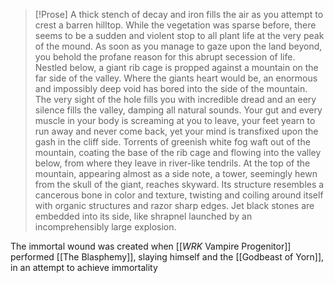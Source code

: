 > [!Prose]
> A thick stench of decay and iron fills the air as you attempt to crest a barren hilltop. While the vegetation was sparse before, there seems to be a sudden and violent stop to all plant life at the very peak of the mound. As soon as you manage to gaze upon the land beyond, you behold the profane reason for this abrupt secession of life. 
> Nestled below, a giant rib cage is propped against a mountain on the far side of the valley. Where the giants heart would be, an enormous and impossibly deep void has bored into the side of the mountain. 
> The very sight of the hole fills you with incredible dread and an eery silence fills the valley, damping all natural sounds. Your gut and every muscle in your body is screaming at you to leave, your feet yearn to run away and never come back, yet your mind is transfixed upon the gash in the cliff side.
> Torrents of greenish white fog waft out of the mountain, coating the base of the rib cage and flowing into the valley below, from where they leave in river-like tendrils.
> At the top of the mountain, appearing almost as a side note, a tower, seemingly hewn from the skull of the giant, reaches skyward. Its structure resembles a cancerous bone in color and texture, twisting and coiling around itself with organic structures and razor sharp edges. Jet black stones are embedded into its side, like shrapnel launched by an incomprehensibly large explosion.

The immortal wound was created when [[_WRK_ Vampire Progenitor]] performed [[The Blasphemy]], slaying himself and the [[Godbeast of Yorn]], in an attempt to achieve immortality